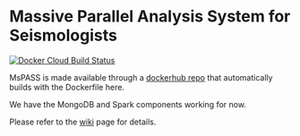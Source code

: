 # Massive Parallel Analysis System for Seismologists 

[![Docker Cloud Build Status](https://img.shields.io/docker/cloud/build/wangyinz/mspass)](https://hub.docker.com/r/wangyinz/mspass/builds)

MsPASS is made available through a [dockerhub repo](https://hub.docker.com/r/wangyinz/mspass) that automatically builds with the Dockerfile here. 

We have the MongoDB and Spark components working for now.

Please refer to the [wiki](https://github.com/wangyinz/mspass/wiki) page for details.
